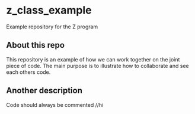 # z_class_example
Example repository for the Z program



## About this repo

This repository is an example of how we can work together on the joint piece of code. The main purpose is to illustrate how to collaborate and see each others code. 

## Another description

Code should always be commented
//hi
